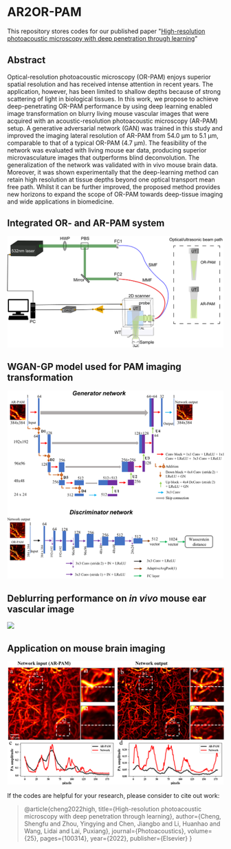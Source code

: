 # AR2OR-PAM
This repository stores codes for our published paper "[High-resolution photoacoustic microscopy with deep penetration through learning](https://www.sciencedirect.com/science/article/pii/S2213597921000732)"


## Abstract
Optical-resolution photoacoustic microscopy (OR-PAM) enjoys superior spatial resolution and has received intense attention in recent years. The application, however, has been limited to shallow depths because of strong scattering of light in biological tissues. In this work, we propose to achieve deep-penetrating OR-PAM performance by using deep learning enabled image transformation on blurry living mouse vascular images that were acquired with an acoustic-resolution photoacoustic microscopy (AR-PAM) setup. A generative adversarial network (GAN) was trained in this study and improved the imaging lateral resolution of AR-PAM from 54.0 µm to 5.1 µm, comparable to that of a typical OR-PAM (4.7 µm). The feasibility of the network was evaluated with living mouse ear data, producing superior microvasculature images that outperforms blind deconvolution. The generalization of the network was validated with in vivo mouse brain data. Moreover, it was shown experimentally that the deep-learning method can retain high resolution at tissue depths beyond one optical transport mean free path. Whilst it can be further improved, the proposed method provides new horizons to expand the scope of OR-PAM towards deep-tissue imaging and wide applications in biomedicine.  

## Integrated OR- and AR-PAM system
![](https://github.com/Ford666/AR2OR-PAM/blob/main/images/1.png)

## WGAN-GP model used for PAM imaging transformation
![](https://github.com/Ford666/AR2OR-PAM/blob/main/images/3.png)

## Deblurring performance on *in vivo* mouse ear vascular image
![](https://github.com/Ford666/AR2OR-PAM/blob/main/images/5.png)

## Application on mouse brain imaging
![](https://github.com/Ford666/AR2OR-PAM/blob/main/images/7.png)


If the codes are helpful for your research, please consider to cite out work:
> @article{cheng2022high,
  title={High-resolution photoacoustic microscopy with deep penetration through learning},
  author={Cheng, Shengfu and Zhou, Yingying and Chen, Jiangbo and Li, Huanhao and Wang, Lidai and Lai, Puxiang},
  journal={Photoacoustics},
  volume={25},
  pages={100314},
  year={2022},
  publisher={Elsevier}
}

